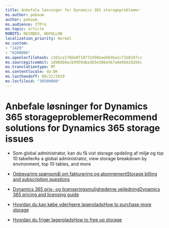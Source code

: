 ```yaml
---
title: Anbefale løsninger for Dynamics 365 storageproblemer
ms.author: pebaum
author: pebaum
ms.audience: ITPro
ms.topic: article
ROBOTS: NOINDEX, NOFOLLOW
localization_priority: Normal
ms.custom:
- "1429"
- "6200006"
ms.openlocfilehash: c3d1ce1f0da0710772456baeb63ba2cf1b834fcc
ms.sourcegitcommit: 1d98db8acb9959aba3b5e308a567ade6b62da56c
ms.translationtype: MT
ms.contentlocale: da-DK
ms.lasthandoff: 08/22/2019
ms.locfileid: "36509860"
---
```

# <a name="recommend-solutions-for-dynamics-365-storage-issues"></a><span data-ttu-id="7a234-102">Anbefale løsninger for Dynamics 365 storageproblemer</span><span class="sxs-lookup"><span data-stu-id="7a234-102">Recommend solutions for Dynamics 365 storage issues</span></span>

* <span data-ttu-id="7a234-103">Som global administrator, kan du få vist storage opdeling af miljø og top 10 tabeller</span><span class="sxs-lookup"><span data-stu-id="7a234-103">As a global administrator, view storage breakdown by environment, top 10 tables, and more</span></span>

* [<span data-ttu-id="7a234-104">Opbevaring spørgsmål om fakturering og abonnement</span><span class="sxs-lookup"><span data-stu-id="7a234-104">Storage billing and subscription questions</span></span>](https://docs.microsoft.com/dynamics365/customer-engagement/admin/contact-information-microsoft-dynamics-365-online-billing-support)

* [<span data-ttu-id="7a234-105">Dynamics 365 pris- og licenseringsmulighederne vejledning</span><span class="sxs-lookup"><span data-stu-id="7a234-105">Dynamics 365 pricing and licensing guide</span></span>](https://dynamics.microsoft.com/pricing/)

* [<span data-ttu-id="7a234-106">Hvordan du kan købe yderligere lagerplads</span><span class="sxs-lookup"><span data-stu-id="7a234-106">How to purchase more storage</span></span>](https://docs.microsoft.com/dynamics365/customer-engagement/admin/manage-storage#add-storage-to-dynamics-365-online)

* [<span data-ttu-id="7a234-107">Hvordan du frigør lagerplads</span><span class="sxs-lookup"><span data-stu-id="7a234-107">How to free up storage</span></span>](https://docs.microsoft.com/dynamics365/customer-engagement/admin/free-storage-space)
